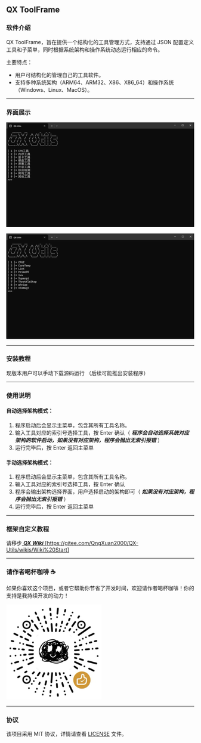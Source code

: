 QX ToolFrame
---

### 软件介绍

QX ToolFrame，旨在提供一个结构化的工具管理方式，支持通过 JSON 配置定义工具和子菜单，同时根据系统架构和操作系统动态运行相应的命令。

主要特点：
- 用户可结构化的管理自己的工具软件。
- 支持多种系统架构（ARM64、ARM32、X86、X86_64）和操作系统（Windows、Linux、MacOS）。

---

### 界面展示

![主菜单](img/QX-Utils%201.png)

![子菜单](img/QX-Utils%202.png)

---

### 安装教程

现版本用户可以手动下载源码运行
（后续可能推出安装程序）

---

### 使用说明

#### 自动选择架构模式：
1. 程序启动后会显示主菜单，包含其所有工具名称。
2. 输入工具对应的索引号选择工具，按 Enter 确认（ **_程序会自动选择系统对应架构的软件启动，如果没有对应架构，程序会抛出无索引报错_** ）
3. 运行完毕后，按 Enter 返回主菜单

#### 手动选择架构模式：
1. 程序启动后会显示主菜单，包含其所有工具名称。
2. 输入工具对应的索引号选择工具，按 Enter 确认
3. 程序会输出架构选择界面，用户选择启动的架构即可（ **_如果没有对应架构，程序会抛出无索引报错_** ）
4. 运行完毕后，按 Enter 返回主菜单

---

### 框架自定义教程

请移步[ **_QX Wiki_** ](https://gitee.com/QngXuan2000/QX-Utils/wikis/Wiki%20Start)[https://gitee.com/QngXuan2000/QX-Utils/wikis/Wiki%20Start]

---

### 请作者喝杯咖啡 ☕

如果你喜欢这个项目，或者它帮助你节省了开发时间，欢迎请作者喝杯咖啡！你的支持是我持续开发的动力！

![咖啡](img/%E5%92%96%E5%95%A1.png)

---

### 协议

该项目采用 MIT 协议，详情请查看 [LICENSE](LICENSE) 文件。
